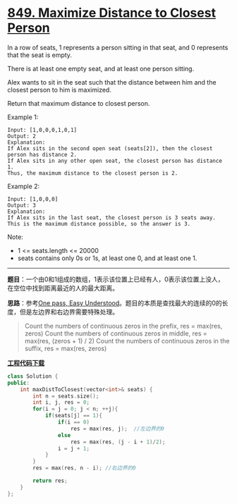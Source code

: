 # [849. Maximize Distance to Closest Person](https://leetcode.com/problems/maximize-distance-to-closest-person/)

In a row of seats, 1 represents a person sitting in that seat, and 0 represents that the seat is empty.

There is at least one empty seat, and at least one person sitting.

Alex wants to sit in the seat such that the distance between him and the closest person to him is maximized.

Return that maximum distance to closest person.

Example 1:

    Input: [1,0,0,0,1,0,1]
    Output: 2
    Explanation:
    If Alex sits in the second open seat (seats[2]), then the closest person has distance 2.
    If Alex sits in any other open seat, the closest person has distance 1.
    Thus, the maximum distance to the closest person is 2.

Example 2:

    Input: [1,0,0,0]
    Output: 3
    Explanation:
    If Alex sits in the last seat, the closest person is 3 seats away.
    This is the maximum distance possible, so the answer is 3.

Note:

- 1 <= seats.length <= 20000
- seats contains only 0s or 1s, at least one 0, and at least one 1.

-----

**题目**：一个由0和1组成的数组，1表示该位置上已经有人，0表示该位置上没人，在空位中找到距离最近的人的最大距离。

**思路**：参考[One pass, Easy Understood](https://leetcode.com/problems/maximize-distance-to-closest-person/discuss/137912/JavaC%2B%2BPython-One-pass-Easy-Understood)。题目的本质是查找最大的连续的0的长度，但是左边界和右边界需要特殊处理。

> Count the numbers of continuous zeros in the prefix, res = max(res, zeros)
> Count the numbers of continuous zeros in middle, res = max(res, (zeros + 1) / 2)
> Count the numbers of continuous zeros in the suffix, res = max(res, zeros)

[**工程代码下载**](https://github.com/abesft/leetcode)

```cpp
class Solution {
public:
    int maxDistToClosest(vector<int>& seats) {
        int n = seats.size();
        int i, j, res = 0;
        for(i = j = 0; j < n; ++j){
            if(seats[j] == 1){
                if(i == 0)
                    res = max(res, j);  //左边界的0
                else
                    res = max(res, (j - i + 1)/2);
                i = j + 1;
            }
        }
        res = max(res, n - i); //右边界的0

        return res;
    }
};
```
